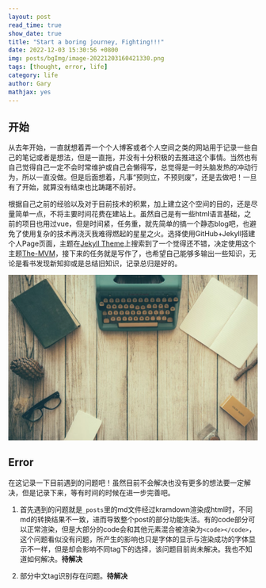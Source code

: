 ```yaml
---
layout: post
read_time: true
show_date: true
title: "Start a boring journey, Fighting!!!"
date: 2022-12-03 15:30:56 +0800
img: posts/bgImg/image-20221203160421330.png
tags: [thought, error, life]
category: life
author: Gary
mathjax: yes
---
```


## 开始

从去年开始，一直就想着弄一个个人博客或者个人空间之类的网站用于记录一些自己的笔记或者是想法，但是一直拖，并没有十分积极的去推进这个事情。当然也有自己觉得自己一定不会时常维护或自己会懒得写，总觉得是一时头脑发热的冲动行为，所以一直没做。但是后面想着，凡事<q>预则立，不预则废</q>，还是去做吧！一旦有了开始，就算没有结束也比踌躇不前好。

根据自己之前的经验以及对于目前技术的积累，加上建立这个空间的目的，还是尽量简单一点，不将主要时间花费在建站上。虽然自己是有一些html语言基础，之前的项目也用过vue，但是时间紧，任务重，就先简单的搞一个静态blog吧，也避免了使用复杂的技术再浇灭我难得燃起的星星之火。选择使用GitHub+Jekyll搭建个人Page页面，主题在[Jekyll Theme](http://jekyllthemes.org/)上搜索到了一个觉得还不错，决定使用这个主题[The-MVM](https://the-mvm.github.io/)，接下来的任务就是写作了，也希望自己能够多输出一些知识，无论是看书发现新知抑或是总结旧知识，记录总归是好的。

![image-20221203161049490](..\assets\img\posts\20221203\image-20221203161049490.png)

## Error

在这记录一下目前遇到的问题吧！虽然目前不会解决也没有更多的想法要一定解决，但是记录下来，等有时间的时候在进一步完善吧。

1. 首先遇到的问题就是`_posts`里的md文件经过kramdown渲染成html时，不同md的转换结果不一致，进而导致整个post的部分功能失活。有的code部分可以正常渲染，但是大部分的code会和其他元素混合被渲染为`<code></code>`，这个问题看似没有问题，所产生的影响也只是字体的显示与渲染成功的字体显示不一样，但是却会影响不同tag下的选择，该问题目前尚未解决。我也不知道如何解决。**待解决**

2. 部分中文tag识别存在问题。**待解决**

   

